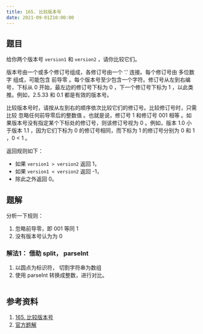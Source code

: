 ```yaml
---
title: 165. 比较版本号
date: 2021-09-01Z10:00:00
---
```

## 题目
给你两个版本号 `version1` 和 `version2` ，请你比较它们。

版本号由一个或多个修订号组成，各修订号由一个 '.' 连接。每个修订号由 多位数字 组成，可能包含 前导零 。每个版本号至少包含一个字符。修订号从左到右编号，下标从 0 开始，最左边的修订号下标为 0 ，下一个修订号下标为 1 ，以此类推。例如，2.5.33 和 0.1 都是有效的版本号。

比较版本号时，请按从左到右的顺序依次比较它们的修订号。比较修订号时，只需比较 忽略任何前导零后的整数值 。也就是说，修订号 1 和修订号 001 相等 。如果版本号没有指定某个下标处的修订号，则该修订号视为 0 。例如，版本 1.0 小于版本 1.1 ，因为它们下标为 0 的修订号相同，而下标为 1 的修订号分别为 0 和 1 ，0 < 1 。

返回规则如下：

- 如果 `version1 > version2` 返回 1，
- 如果 `version1 < version2` 返回 -1，
- 除此之外返回 0。

## 题解
分析一下规则：
1. 忽略前导零，即 001 等同 1
2. 没有版本号认为为 0 

### 解法1： 借助 split， parseInt
1. 以圆点为标识符， 切割字符串为数组
2. 使用 parseInt 转换成整数，进行对比。
```js

```

## 参考资料
1. [165. 比较版本号](https://leetcode-cn.com/problems/compare-version-numbers/)
2. [官方题解](https://leetcode-cn.com/problems/compare-version-numbers/solution/bi-jiao-ban-ben-hao-by-leetcode-solution-k6wi/)